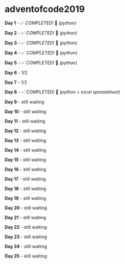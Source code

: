 # adventofcode2019
**Day 1** - :white_check_mark: *COMPLETED!* :tada: _(python)_

**Day 2** - :white_check_mark: *COMPLETED!* :tada: _(python)_

**Day 3** - :white_check_mark: *COMPLETED!* :tada: _(python)_

**Day 4** - :white_check_mark: *COMPLETED!* :tada: _(python)_

**Day 5** - :white_check_mark: *COMPLETED!* :tada: _(python)_

**Day 6** - 1/2

**Day 7** - 1/2

**Day 8** - :white_check_mark: *COMPLETED!* :tada: _(python + excel spreadsheet)_

**Day 9** - still waiting

**Day 10** - still waiting

**Day 11** - still waiting

**Day 12** - still waiting

**Day 13** - still waiting

**Day 14** - still waiting

**Day 15** - still waiting

**Day 16** - still waiting

**Day 17** - still waiting

**Day 18** - still waiting

**Day 19** - still waiting

**Day 20** - still waiting

**Day 21** - still waiting

**Day 22** - still waiting

**Day 23** - still waiting

**Day 24** - still waiting

**Day 25** - still waiting
